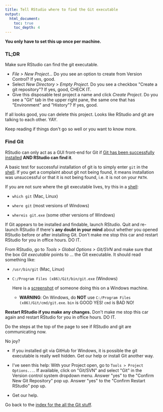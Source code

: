 ```yaml
---
title: Tell RStudio where to find the Git executable
output:
  html_document:
    toc: true
    toc_depth: 4
---
```


**You only have to set this up once per machine.**

### TL;DR

Make sure RStudio can find the git executable.

  * *File > New Project...* Do you see an option to create from Version Control? If yes, good.
  * Select *New Directory* > *Empty Project*. Do you see a checkbox "Create a git repository"? If yes, good, CHECK IT.
  * Give this disposable test project a name and click *Create Project*. Do you see a "Git" tab in the upper right pane, the same one that has "Environment" and "History"? If yes, good.
  
If all looks good, you can delete this project. Looks like RStudio and git are talking to each other. YAY.

Keep reading if things don't go so well or you want to know more.

### Find Git

RStudio can only act as a GUI front-end for Git if [Git has been successfully installed](git01_git-install.html) **AND RStudio can find it**.

A basic test for successful installation of git is to simply enter `git` in the [shell](git09_shell.html). If you get a complaint about git not being found, it means installation was unsuccessful or that it is not being found, i.e. it is not on your `PATH`.

If you are not sure where the git executable lives, try this in a [shell](git09_shell.html):
  
* `which git` (Mac, Linux)

* `where git` (most versions of Windows)

* `whereis git.exe` (some other versions of Windows)

If Git appears to be installed and findable, launch RStudio. Quit and re-launch RStudio if there's __any doubt in your mind__ about whether you opened RStudio before or after installing Git. Don't make me stop this car and restart RStudio for you in office hours. DO IT.

From RStudio, go to *Tools > Global Options > Git/SVN* and make sure that the box *Git executable* points to ... the Git executable. It should read something like:
  
  * `/usr/bin/git` (Mac, Linux)

  * `C:/Program Files (x86)/Git/bin/git.exe` (Windows)

    Here is a [screenshot](http://www.molecularecologist.com/wp-content/uploads/2013/11/Screenshot-2013-11-12-09.53.56-Copy1.png) of someone doing this on a Windows machine.

    - __WARNING__: On Windows, do __NOT__ use `C:/Program Files (x86)/Git/cmd/git.exe`. `bin` is GOOD YES! `cmd` is BAD NO!

**Restart RStudio if you make any changes.** Don't make me stop this car again and restart RStudio for you in office hours. DO IT.

Do the steps at the top of the page to see if RStudio and git are communicating now.

No joy?

  * If you installed git via GitHub for Windows, it is possible the git executable is really well hidden. Get our help or install Git another way.

  * I've seen this help: With your Project open, go to `Tools > Project Options...`. If available, click on "Git/SVN" and select "Git" in the Version control system dropdown menu. Answer "yes" to the "Confirm New Git Repository" pop up. Answer "yes" to the "Confirm Restart RStudio" pop up.
  
  * Get our help.

Go back to the [index for the all the Git stuff](git00_index.html).
